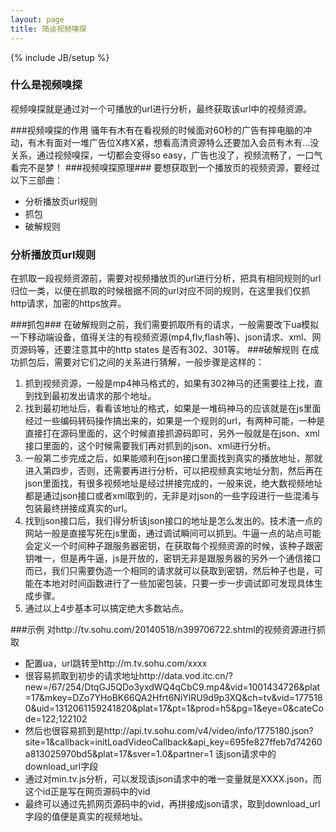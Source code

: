 ```yaml
---
layout: page
title: 简谈视频嗅探
---
```

{% include JB/setup %}


### 什么是视频嗅探
视频嗅探就是通过对一个可播放的url进行分析，最终获取该url中的视频资源。

###视频嗅探的作用
骚年有木有在看视频的时候面对60秒的广告有摔电脑的冲动，有木有面对一堆广告位X疼X紧，想看高清资源特么还要加入会员有木有...没关系，通过视频嗅探，一切都会变得so easy，广告也没了，视频流畅了，一口气看完不是梦！
###视频嗅探原理###
要想获取到一个播放页的视频资源，要经过以下三部曲：

- 分析播放页url规则
- 抓包
- 破解规则



### 分析播放页url规则 ###
在抓取一段视频资源前，需要对视频播放页的url进行分析，把具有相同规则的url归位一类，以便在抓取的时候根据不同的url对应不同的规则，在这里我们仅抓http请求，加密的https放弃。

###抓包###
在破解规则之前，我们需要抓取所有的请求，一般需要改下ua模拟一下移动端设备，值得关注的有视频资源(mp4,flv,flash等)、json请求、xml、网页源码等，还要注意其中的http states 是否有302、301等。
###破解规则
在成功抓包后，需要对它们之间的关系进行猜解，一般步骤是这样的：


1. 抓到视频资源，一般是mp4神马格式的，如果有302神马的还需要往上找，直到找到最初发出请求的那个地址。
2. 找到最初地址后，看看该地址的格式，如果是一堆码神马的应该就是在js里面经过一些编码转码操作搞出来的，如果是一个规则的url，有两种可能，一种是直接打在源码里面的，这个时候直接抓源码即可，另外一般就是在json、xml接口里面的，这个时候需要我们再对抓到的json、xml进行分析。
3. 一般第二步完成之后，如果能顺利在json接口里面找到真实的播放地址，那就进入第四步，否则，还需要再进行分析，可以把视频真实地址分割，然后再在json里面找，有很多视频地址是经过拼接完成的，一般来说，绝大数视频地址都是通过json接口或者xml取到的，无非是对json的一些字段进行一些混淆与包装最终拼接成真实的url。
4. 找到json接口后，我们得分析该json接口的地址是怎么发出的。技术渣一点的网站一般是直接写死在js里面，通过调试瞬间可以抓到。牛逼一点的站点可能会定义一个时间种子跟服务器密钥，在获取每个视频资源的时候，该种子跟密钥唯一，但是再牛逼，js是开放的，密钥无非是跟服务器的另外一个通信接口而已，我们只需要伪造一个相同的请求就可以获取到密钥，然后种子也是，可能在本地对时间函数进行了一些加密包装，只要一步一步调试即可发现具体生成步骤。
5. 通过以上4步基本可以搞定绝大多数站点。

###示例
对http://tv.sohu.com/20140518/n399706722.shtml的视频资源进行抓取

-  配置ua，url跳转至http://m.tv.sohu.com/xxxx
-  很容易抓取到初步的请求地址http://data.vod.itc.cn/?new=/67/254/DtqGJ5QDo3yxdWQ4qCbC9.mp4&vid=1001434726&plat=17&mkey=DZo7YHoBK66QA2Hfrt6NiYlRU9d9p3XQ&ch=tv&vid=1775180&uid=1312061159241820&plat=17&pt=1&prod=h5&pg=1&eye=0&cateCode=122;122102
-  然后也很容易抓到是http://api.tv.sohu.com/v4/video/info/1775180.json?site=1&callback=initLoadVideoCallback&api_key=695fe827ffeb7d74260a813025970bd5&plat=17&sver=1.0&partner=1 该json请求中的download_url字段
-  通过对min.tv.js分析，可以发现该json请求中的唯一变量就是XXXX.json，而这个id正是写在网页源码中的vid
-  最终可以通过先抓网页源码中的vid，再拼接成json请求，取到download_url字段的值便是真实的视频地址。


